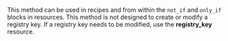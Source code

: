 This method can be used in recipes and from within the `not_if` and
`only_if` blocks in resources. This method is not designed to create or
modify a registry key. If a registry key needs to be modified, use the
**registry_key** resource.